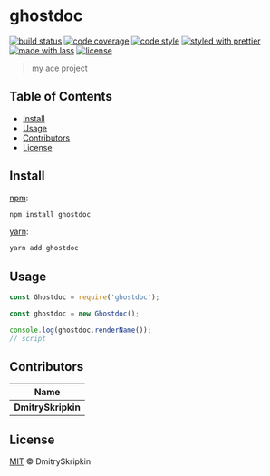 # ghostdoc

[![build status](https://img.shields.io/travis/DmitrySkripkin/ghostdoc.svg)](https://travis-ci.org/DmitrySkripkin/ghostdoc)
[![code coverage](https://img.shields.io/codecov/c/github/DmitrySkripkin/ghostdoc.svg)](https://codecov.io/gh/DmitrySkripkin/ghostdoc)
[![code style](https://img.shields.io/badge/code_style-XO-5ed9c7.svg)](https://github.com/sindresorhus/xo)
[![styled with prettier](https://img.shields.io/badge/styled_with-prettier-ff69b4.svg)](https://github.com/prettier/prettier)
[![made with lass](https://img.shields.io/badge/made_with-lass-95CC28.svg)](https://lass.js.org)
[![license](https://img.shields.io/github/license/DmitrySkripkin/ghostdoc.svg)](LICENSE)

> my ace project


## Table of Contents

* [Install](#install)
* [Usage](#usage)
* [Contributors](#contributors)
* [License](#license)


## Install

[npm][]:

```sh
npm install ghostdoc
```

[yarn][]:

```sh
yarn add ghostdoc
```


## Usage

```js
const Ghostdoc = require('ghostdoc');

const ghostdoc = new Ghostdoc();

console.log(ghostdoc.renderName());
// script
```


## Contributors

| Name               |
| ------------------ |
| **DmitrySkripkin** |


## License

[MIT](LICENSE) © DmitrySkripkin


## 

[npm]: https://www.npmjs.com/

[yarn]: https://yarnpkg.com/
